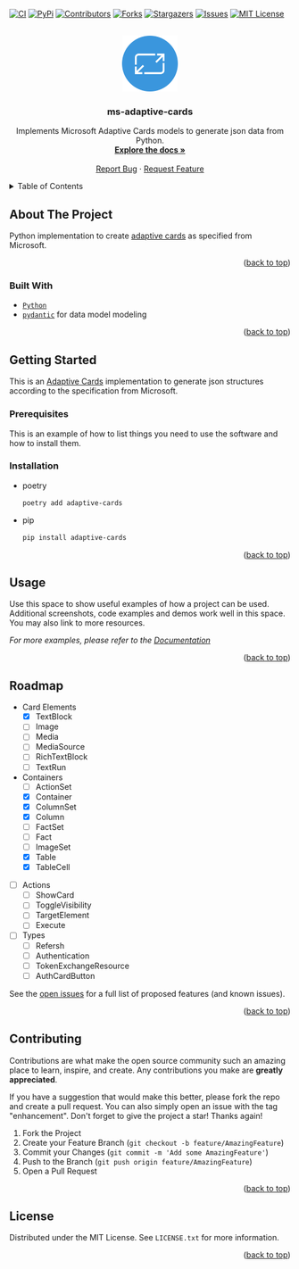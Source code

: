 <a name="readme-top"></a>
[![CI][ci-shield]][ci-url]
[![PyPi][pypi-shield]][pypi-url]
[![Contributors][contributors-shield]][contributors-url]
[![Forks][forks-shield]][forks-url]
[![Stargazers][stars-shield]][stars-url]
[![Issues][issues-shield]][issues-url]
[![MIT License][license-shield]][license-url]
<!--[![LinkedIn][linkedin-shield]][linkedin-url]-->

<!-- PROJECT LOGO -->
<br />
<div align="center">
  <a href="https://github.com/idarb-oss/adaptive-cards">
    <img src="https://raw.githubusercontent.com/idarb-oss/adaptive-cards/main/docs/assets/adaptive-card.svg" alt="Logo" width="100" height="100">
  </a>

<h3 align="center">ms-adaptive-cards</h3>

  <p align="center">
    Implements Microsoft Adaptive Cards models to generate json data from Python.
    <br />
    <a href="https://github.com/idarb-oss/adaptive-cards"><strong>Explore the docs »</strong></a>
    <br />
    <br />
    <a href="https://github.com/idarb-oss/adaptive-cards/issues">Report Bug</a>
    ·
    <a href="https://github.com/idarb-oss/adaptive-cards/issues">Request Feature</a>
  </p>
</div>



<!-- TABLE OF CONTENTS -->
<details>
  <summary>Table of Contents</summary>
  <ol>
    <li>
      <a href="#about-the-project">About The Project</a>
      <ul>
        <li><a href="#built-with">Built With</a></li>
      </ul>
    </li>
    <li>
      <a href="#getting-started">Getting Started</a>
      <ul>
        <li><a href="#prerequisites">Prerequisites</a></li>
        <li><a href="#installation">Installation</a></li>
      </ul>
    </li>
    <li><a href="#usage">Usage</a></li>
    <li><a href="#roadmap">Roadmap</a></li>
    <li><a href="#contributing">Contributing</a></li>
    <li><a href="#license">License</a></li>
  </ol>
</details>



## About The Project

Python implementation to create [adaptive cards](https://adaptivecards.io/) as specified from Microsoft.

<p align="right">(<a href="#readme-top">back to top</a>)</p>



### Built With

- [`Python`](https://python.org)
- [`pydantic`](https://pydantic.com) for data model modeling

<p align="right">(<a href="#readme-top">back to top</a>)</p>


## Getting Started

This is an [Adaptive Cards](https://adaptivecards.io/) implementation to generate json structures according to the specification from Microsoft.


### Prerequisites

This is an example of how to list things you need to use the software and how to install them.


### Installation

- poetry

  ```sh
  poetry add adaptive-cards
  ```

- pip

  ```sh
  pip install adaptive-cards
  ```

<p align="right">(<a href="#readme-top">back to top</a>)</p>


## Usage

Use this space to show useful examples of how a project can be used. Additional screenshots, code examples and demos work well in this space. You may also link to more resources.

_For more examples, please refer to the [Documentation](https://adaptive-cards.idar-oss.com)_

<p align="right">(<a href="#readme-top">back to top</a>)</p>



## Roadmap

- Card Elements
  - [x] TextBlock
  - [ ] Image
  - [ ] Media
  - [ ] MediaSource
  - [ ] RichTextBlock
  - [ ] TextRun
- Containers
  - [ ] ActionSet
  - [x] Container
  - [x] ColumnSet
  - [x] Column
  - [ ] FactSet
  - [ ] Fact
  - [ ] ImageSet
  - [x] Table
  - [x] TableCell
- [ ] Actions
  - [ ] ShowCard
  - [ ] ToggleVisibility
  - [ ] TargetElement
  - [ ] Execute
- [ ] Types
  - [ ] Refersh
  - [ ] Authentication
  - [ ] TokenExchangeResource
  - [ ] AuthCardButton

See the [open issues](https://github.com/idarb-oss/adaptive-cards/issues) for a full list of proposed features (and known issues).

<p align="right">(<a href="#readme-top">back to top</a>)</p>



## Contributing

Contributions are what make the open source community such an amazing place to learn, inspire, and create. Any contributions you make are **greatly appreciated**.

If you have a suggestion that would make this better, please fork the repo and create a pull request. You can also simply open an issue with the tag "enhancement".
Don't forget to give the project a star! Thanks again!

1. Fork the Project
2. Create your Feature Branch (`git checkout -b feature/AmazingFeature`)
3. Commit your Changes (`git commit -m 'Add some AmazingFeature'`)
4. Push to the Branch (`git push origin feature/AmazingFeature`)
5. Open a Pull Request

<p align="right">(<a href="#readme-top">back to top</a>)</p>



## License

Distributed under the MIT License. See `LICENSE.txt` for more information.

<p align="right">(<a href="#readme-top">back to top</a>)</p>



<!-- MARKDOWN LINKS & IMAGES -->
<!-- https://www.markdownguide.org/basic-syntax/#reference-style-links -->
[ci-shield]: https://img.shields.io/github/workflow/status/idarb-oss/adaptive-cards/CI?style=for-the-badge
[ci-url]: https://github.com/idarb-oss/adaptive-cards/actions?query=event%3Apush+branch%3Amain+workflow%3Aci
[pypi-shield]: https://img.shields.io/pypi/v/ms-adaptive-cards?style=for-the-badge
[pypi-url]: https://pypi.org/project/ms-adaptive-cards/
[contributors-shield]: https://img.shields.io/github/contributors/idarb-oss/adaptive-cards.svg?style=for-the-badge
[contributors-url]: https://github.com/idarb-oss/adaptive-cards/graphs/contributors
[forks-shield]: https://img.shields.io/github/forks/idarb-oss/adaptive-cards.svg?style=for-the-badge
[forks-url]: https://github.com/idarb-oss/adaptive-cards/network/members
[stars-shield]: https://img.shields.io/github/stars/idarb-oss/adaptive-cards.svg?style=for-the-badge
[stars-url]: https://github.com/idarb-oss/adaptive-cards/stargazers
[issues-shield]: https://img.shields.io/github/issues/idarb-oss/adaptive-cards.svg?style=for-the-badge
[issues-url]: https://github.com/idarb-oss/adaptive-cards/issues
[license-shield]: https://img.shields.io/github/license/idarb-oss/adaptive-cards.svg?style=for-the-badge
[license-url]: https://github.com/idarb-oss/adaptive-cards/blob/master/LICENSE.txt
[product-screenshot]: images/screenshot.png
[AdaptiveCards]: https://adaptivecards.io/explorer/AdaptiveCard.html
